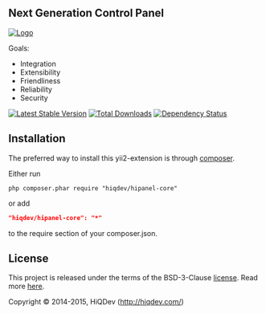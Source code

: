 Next Generation Control Panel
-----------------------------

[![Logo](https://raw.githubusercontent.com/hiqdev/hipanel-core/master/docs/logo.png)](https://hipanel.com/)

Goals:
- Integration
- Extensibility
- Friendliness
- Reliability
- Security

[![Latest Stable Version](https://poser.pugx.org/hiqdev/hipanel-core/v/stable)](//packagist.org/packages/hiqdev/hipanel-core)
[![Total Downloads](https://poser.pugx.org/hiqdev/hipanel-core/downloads)](//packagist.org/packages/hiqdev/hipanel-core)
[![Dependency Status](https://www.versioneye.com/php/hiqdev:hipanel-core/dev-master/badge.svg)](https://www.versioneye.com/php/hiqdev:hipanel-core/dev-master)

## Installation

The preferred way to install this yii2-extension is through [composer](http://getcomposer.org/download/).

Either run

```
php composer.phar require "hiqdev/hipanel-core"
```

or add

```json
"hiqdev/hipanel-core": "*"
```

to the require section of your composer.json.

## License

This project is released under the terms of the BSD-3-Clause [license](https://github.com/hiqdev/hipanel-core/blob/master/LICENSE).
Read more [here](http://choosealicense.com/licenses/bsd-3-clause).

Copyright © 2014-2015, HiQDev (http://hiqdev.com/)

